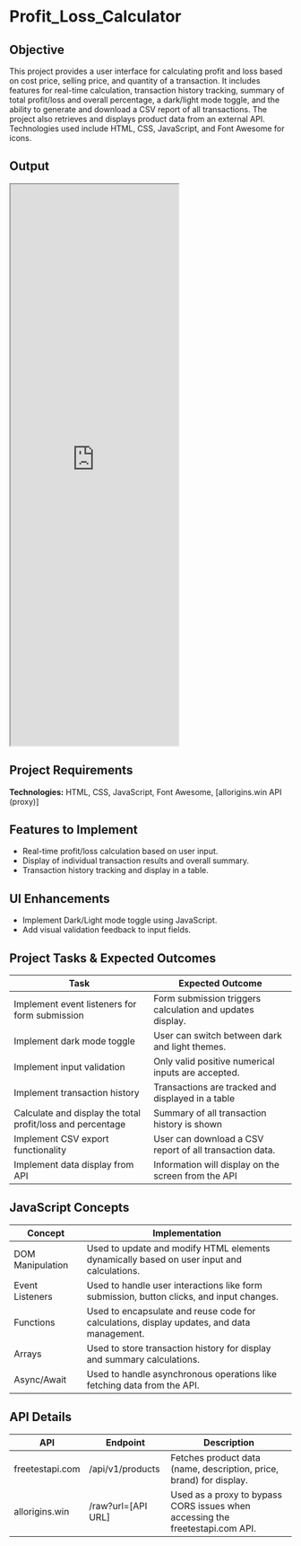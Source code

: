 # Profit_Loss_Calculator

## Objective
This project provides a user interface for calculating profit and loss based on cost price, selling price, and quantity of a transaction. It includes features for real-time calculation, transaction history tracking, summary of total profit/loss and overall percentage, a dark/light mode toggle, and the ability to generate and download a CSV report of all transactions. The project also retrieves and displays product data from an external API. Technologies used include HTML, CSS, JavaScript, and Font Awesome for icons.

## Output
<iframe src="https://niat-web.github.io/Profit_Loss_Calculator/" height="1000" width="300" title="Profit_Loss_Calculator"></iframe>

## Project Requirements
**Technologies:** HTML, CSS, JavaScript, Font Awesome, [allorigins.win API (proxy)]

## Features to Implement
- Real-time profit/loss calculation based on user input.
- Display of individual transaction results and overall summary.
- Transaction history tracking and display in a table.

## UI Enhancements
- Implement Dark/Light mode toggle using JavaScript.
- Add visual validation feedback to input fields.

## Project Tasks & Expected Outcomes
| Task | Expected Outcome |
|------|------------------|
| Implement event listeners for form submission | Form submission triggers calculation and updates display. |
| Implement dark mode toggle | User can switch between dark and light themes. |
| Implement input validation | Only valid positive numerical inputs are accepted. |
| Implement transaction history | Transactions are tracked and displayed in a table |
| Calculate and display the total profit/loss and percentage  | Summary of all transaction history is shown |
| Implement CSV export functionality | User can download a CSV report of all transaction data. |
|Implement data display from API| Information will display on the screen from the API|

## JavaScript Concepts
| Concept | Implementation |
|---------|----------------|
| DOM Manipulation | Used to update and modify HTML elements dynamically based on user input and calculations. |
| Event Listeners | Used to handle user interactions like form submission, button clicks, and input changes. |
| Functions | Used to encapsulate and reuse code for calculations, display updates, and data management. |
| Arrays | Used to store transaction history for display and summary calculations. |
| Async/Await | Used to handle asynchronous operations like fetching data from the API. |

## API Details
| API | Endpoint | Description |
|-----|----------|-------------|
| freetestapi.com | /api/v1/products | Fetches product data (name, description, price, brand) for display. |
| allorigins.win | /raw?url=[API URL] | Used as a proxy to bypass CORS issues when accessing the freetestapi.com API. |